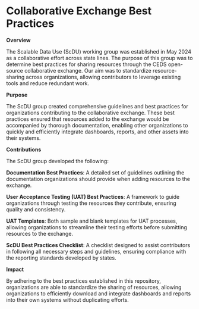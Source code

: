 # Collaborative Exchange Best Practices
**Overview**

The Scalable Data Use (ScDU) working group was established in May 2024 as a collaborative effort across state lines. The purpose of this group was to determine best practices for sharing resources through the CEDS open-source collaborative exchange. Our aim was to standardize resource-sharing across organizations, allowing contributors to leverage existing tools and reduce redundant work.

**Purpose**

The ScDU group created comprehensive guidelines and best practices for organizations contributing to the collaborative exchange. These best practices ensured that resources added to the exchange would be accompanied by thorough documentation, enabling other organizations to quickly and efficiently integrate dashboards, reports, and other assets into their systems.

**Contributions**

The ScDU group developed the following:

**Documentation Best Practices**: A detailed set of guidelines outlining the documentation organizations should provide when adding resources to the exchange.

**User Acceptance Testing (UAT) Best Practices**: A framework to guide organizations through testing the resources they contribute, ensuring quality and consistency.

**UAT Templates**: Both sample and blank templates for UAT processes, allowing organizations to streamline their testing efforts before submitting resources to the exchange.

**ScDU Best Practices Checklist**: A checklist designed to assist contributors in following all necessary steps and guidelines, ensuring compliance with the reporting standards developed by states. 

**Impact**

By adhering to the best practices established in this repository, organizations are able to standardize the sharing of resources, allowing organizations to efficiently download and integrate dashboards and reports into their own systems without duplicating efforts.
